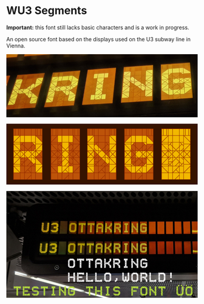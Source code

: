 # WU3 Segments

**Important:** this font still lacks basic characters and is a work in progress.

An open source font based on the displays used on the U3 subway line in Vienna.

![A close up of a display on the U3 line](thumbnail_3.jpg)

![A close up of the WU3 Segments font](thumbnail_2.jpg)

![A quick demo with the WU3 Segments font](thumbnail_1.jpg)

